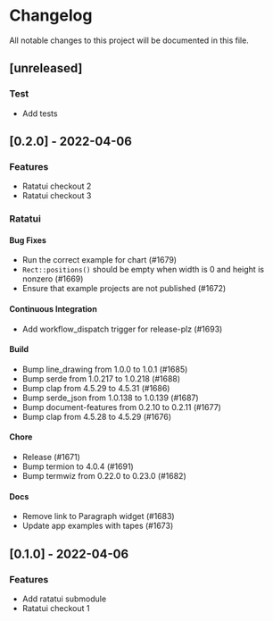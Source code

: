 # Changelog

All notable changes to this project will be documented in this file.

## [unreleased]

### Test

- Add tests

## [0.2.0] - 2022-04-06

### Features

- Ratatui checkout 2
- Ratatui checkout 3

### Ratatui

#### Bug Fixes

- Run the correct example for chart (#1679)
- `Rect::positions()` should be empty when width is 0 and height is nonzero (#1669)
- Ensure that example projects are not published (#1672)

#### Continuous Integration

- Add workflow_dispatch trigger for release-plz (#1693)

#### Build

- Bump line_drawing from 1.0.0 to 1.0.1 (#1685)
- Bump serde from 1.0.217 to 1.0.218 (#1688)
- Bump clap from 4.5.29 to 4.5.31 (#1686)
- Bump serde_json from 1.0.138 to 1.0.139 (#1687)
- Bump document-features from 0.2.10 to 0.2.11 (#1677)
- Bump clap from 4.5.28 to 4.5.29 (#1676)

#### Chore

- Release (#1671)
- Bump termion to 4.0.4 (#1691)
- Bump termwiz from 0.22.0 to 0.23.0 (#1682)

#### Docs

- Remove link to Paragraph widget (#1683)
- Update app examples with tapes (#1673)


## [0.1.0] - 2022-04-06

### Features

- Add ratatui submodule
- Ratatui checkout 1

<!-- generated by git-cliff -->
